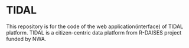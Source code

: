 # TIDAL
This repository is for the code of the web application(interface) of TIDAL platform. TIDAL is a citizen-centric data platform from R-DAISES project funded by NWA.
